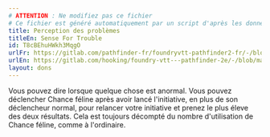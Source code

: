 ```yaml
---
# ATTENTION : Ne modifiez pas ce fichier
# Ce fichier est généré automatiquement par un script d'après les données du module Foundry VTT officiel et de sa traduction
title: Perception des problèmes
titleEn: Sense For Trouble
id: T8cBEhuHWkh3MqgO
urlFr: https://gitlab.com/pathfinder-fr/foundryvtt-pathfinder2-fr/-/blob/master/data/feats/T8cBEhuHWkh3MqgO.htm
urlEn: https://gitlab.com/hooking/foundry-vtt---pathfinder-2e/-/blob/master/packs/data/feats.db/sense-for-trouble.json
layout: dons
---
```

Vous pouvez dire lorsque quelque chose est anormal. Vous pouvez déclencher Chance féline après avoir lancé l'initiative, en plus de son déclencheur normal, pour relancer votre initiative et prenez le plus éleve des deux résultats. Cela est toujours décompté du nombre d'utilisation de Chance féline, comme à l'ordinaire.
